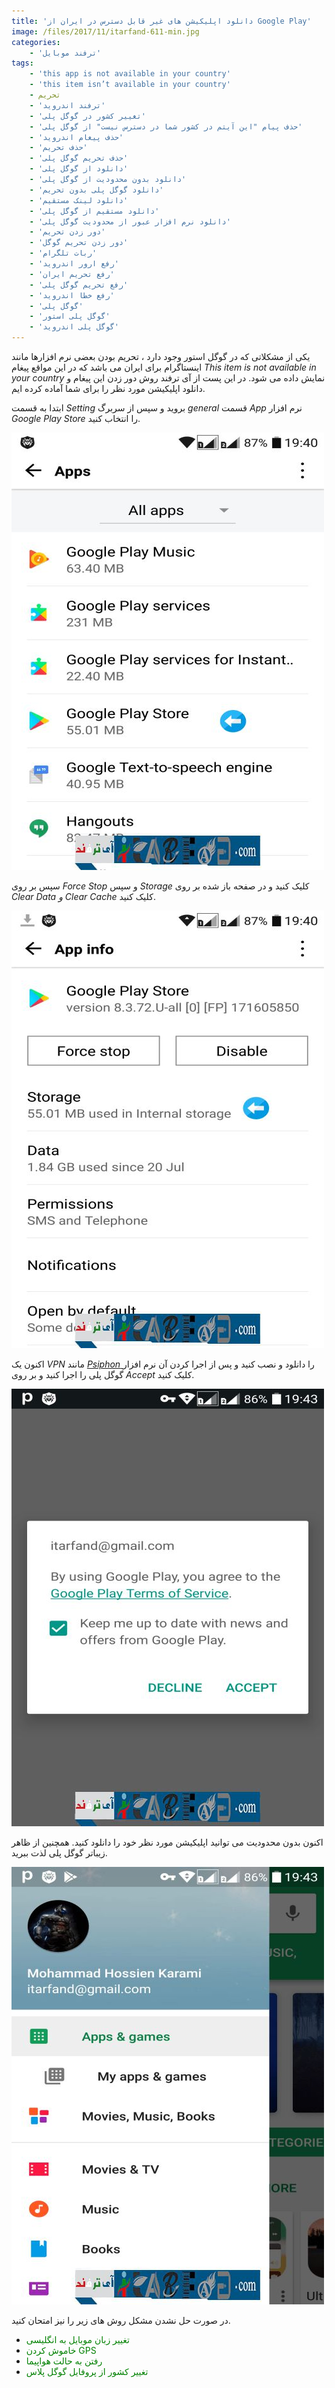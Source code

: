 ```yaml
---
title: 'دانلود اپلیکیشن های غیر قابل دسترس در ایران از Google Play'
image: /files/2017/11/itarfand-611-min.jpg
categories:
    - 'ترفند موبایل'
tags:
    - 'this app is not available in your country'
    - 'this item isn’t available in your country'
    - تحریم
    - 'ترفند اندروید'
    - 'تغییر کشور در گوگل پلی'
    - 'حذف پیام "این آیتم در کشور شما در دسترس نیست" از گوگل پلی'
    - 'حذف پیغام اندروید'
    - 'حذف تحریم'
    - 'حذف تحریم گوگل پلی'
    - 'دانلود از گوگل پلی'
    - 'دانلود بدون محدودیت از گوگل پلی'
    - 'دانلود گوگل پلی بدون تحریم'
    - 'دانلود لینک مستقیم'
    - 'دانلود مستقیم از گوگل پلی'
    - 'دانلود نرم افزار عبور از محدودیت گوگل پلی'
    - 'دور زدن تحریم'
    - 'دور زدن تحریم گوگل'
    - 'ربات تلگرام'
    - 'رفع ارور اندروید'
    - 'رفع تحریم ایران'
    - 'رفع تحریم گوگل پلی'
    - 'رفع خطا اندروید'
    - 'گوگل پلی'
    - 'گوگل پلی استور'
    - 'گوگل پلی اندروید'
---
```


یکی از مشکلاتی که در گوگل استور وجود دارد ، تحریم بودن بعضی نرم افزارها مانند اینستاگرام برای ایران می باشد که در این مواقع پیغام *This item is not available in your country* نمایش داده می شود. در این پست از آی ترفند روش دور زدن این پیغام و دانلود اپلیکیشن مورد نظر را برای شما آماده کرده ایم.

ابتدا به قسمت *Setting* بروید و سپس از سربرگ *general* قسمت *App* نرم افزار *Google Play Store* را انتخاب کنید.

![mhkarami97](/files/2017/11/itarfand-608-min.jpg)

سپس بر روی *Force Stop* و سپس *Storage* کلیک کنید و در صفحه باز شده بر روی *Clear Data و Clear Cache* کلیک کنید.

![mhkarami97](/files/2017/11/itarfand-607-min.jpg)

اکنون یک *VPN* مانند [*Psiphon* ](https://play.google.com/store/apps/details?id=com.psiphon3&hl=en)را دانلود و نصب کنید و پس از اجرا کردن آن نرم افزار گوگل پلی را اجرا کنید و بر روی *Accept* کلیک کنید.

![mhkarami97](/files/2017/11/itarfand-609-min.jpg)

اکنون بدون محدودیت می توانید اپلیکیشن مورد نظر خود را دانلود کنید. همچنین از ظاهر زیباتر گوگل پلی لذت ببرید.

![mhkarami97](/files/2017/11/itarfand-610-min.jpg)

در صورت حل نشدن مشکل روش های زیر را نیز امتحان کنید.

- <span style="color: #008000;">تغییر زبان موبایل به انگلیسی</span>
- <span style="color: #008000;">خاموش کردن GPS</span>
- <span style="color: #008000;">رفتن به حالت هواپیما</span>
- <span style="color: #008000;">تغییر کشور از پروفایل گوگل پلاس</span>